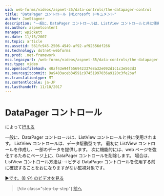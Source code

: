 ```yaml
---
uid: web-forms/videos/aspnet-35/data-controls/the-datapager-control
title: "DataPager コントロール |Microsoft ドキュメント"
author: JoeStagner
description: "一般に、DataPager コントロールは、ListView コントロールと共に使用されます。 ListView コントロールは、データ駆動型です。 ListView コントロールを作成して、いくつかの d を提供してください."
ms.author: aspnetcontent
manager: wpickett
ms.date: 11/15/2007
ms.topic: article
ms.assetid: 561fc945-2506-4549-af92-af92556df266
ms.technology: dotnet-webforms
ms.prod: .net-framework
msc.legacyurl: /web-forms/videos/aspnet-35/data-controls/the-datapager-control
msc.type: video
ms.openlocfilehash: 40af43e94f556942337e8a32e092d1c1c3e563d3
ms.sourcegitcommit: 9a9483aceb34591c97451997036a9120c3fe2baf
ms.translationtype: MT
ms.contentlocale: ja-JP
ms.lasthandoff: 11/10/2017
---
```

<a name="the-datapager-control"></a>DataPager コントロール
====================
によって[行える](https://github.com/JoeStagner)

一般に、DataPager コントロールは、ListView コントロールと共に使用されます。 ListView コントロールは、データ駆動型です。 最初に ListView コントロールを作成し、一部のデータを提供します。 次に機能的には、web ページを強化するためにページ上に、DataPager コントロールを削除します。 場合は、ListView コントロール方法は--i ビデオ DataPager コントロールを使用する前に確認することをおになりますがない監視対象です。

[&#9654;です。(8 分) のビデオを見る](https://channel9.msdn.com/Blogs/ASP-NET-Site-Videos/the-datapager-control)

>[!div class="step-by-step"]
[前へ](the-listview-control.md)

